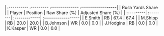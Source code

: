 | :---------- :--------- :-------------- :------------------|
|                      Rush Yards Share                     |
| Player    | Position | Raw Share (%) | Adjusted Share (%) |
| :---------| :--------| :-------------| :------------------|
| E.Smith   | RB       | 67.4          | 67.4               |
| M.Shipp   | RB       | 20.0          | 20.0               |
| B.Johnson | WR       | 0.0           | 0.0                |
| J.Hodgins | RB       | 0.0           | 0.0                |
| K.Kasper  | WR       | 0.0           | 0.0                |